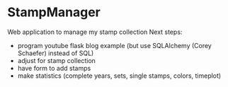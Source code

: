 # StampManager

Web application to manage my stamp collection
Next steps:
- program youtube flask blog example (but use SQLAlchemy (Corey Schaefer) instead of SQL)
- adjust for stamp collection
- have form to add stamps
- make statistics (complete years, sets, single stamps, colors, timeplot)

